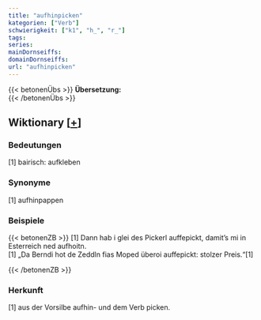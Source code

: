 ```yaml
---
title: "aufhinpicken"
kategorien: ["Verb"]
schwierigkeit: ["k1", "h_", "r_"]
tags:
series:
mainDornseiffs:
domainDornseiffs:
url: "aufhinpicken"
---
```


{{< betonenÜbs >}}
**Übersetzung:**  
{{< /betonenÜbs >}}

## Wiktionary [[+](https://de.wiktionary.org/wiki/aufhinpicken)]

### Bedeutungen
[1] bairisch: aufkleben  

### Synonyme
[1] aufhinpappen  

### Beispiele
{{< betonenZB >}}
[1] Dann hab i glei des Pickerl auffepickt, damit’s mi in Esterreich ned aufhoitn.  
[1] „Da Berndi hot de Zeddln fias Moped überoi auffepickt: stolzer Preis.“[1]  

{{< /betonenZB >}}
### Herkunft
[1] aus der Vorsilbe aufhin- und dem Verb picken.  


